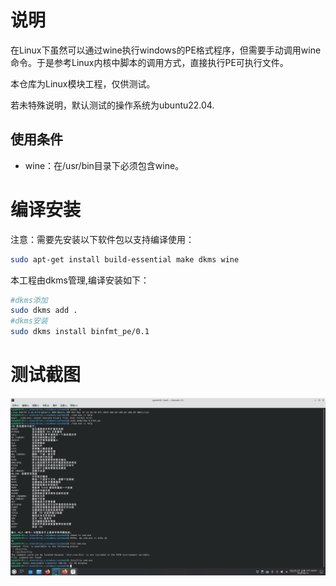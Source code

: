 # 说明

在Linux下虽然可以通过wine执行windows的PE格式程序，但需要手动调用wine命令。于是参考Linux内核中脚本的调用方式，直接执行PE可执行文件。

本仓库为Linux模块工程，仅供测试。

若未特殊说明，默认测试的操作系统为ubuntu22.04.

## 使用条件

- wine：在/usr/bin目录下必须包含wine。

# 编译安装

注意：需要先安装以下软件包以支持编译使用：

```bash
sudo apt-get install build-essential make dkms wine
```

本工程由dkms管理,编译安装如下：

```bash
#dkms添加
sudo dkms add .
#dkms安装
sudo dkms install binfmt_pe/0.1

```

# 测试截图

![binfmt_pe](doc/binfmt_pe.png)